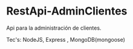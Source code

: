 # RestApi-AdminClientes
Api para la administración de clientes.


Tec's: 
NodeJS, Express , MongoDB(mongoose)
